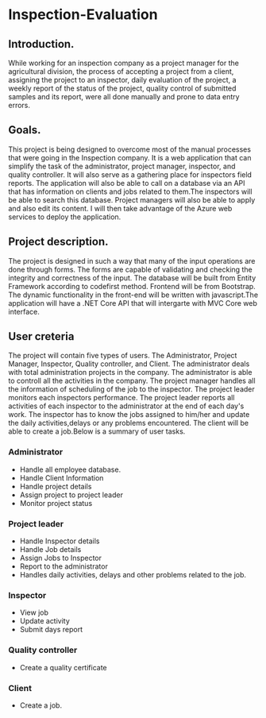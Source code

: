 # Inspection-Evaluation

## Introduction.
While working for an inspection company as a project manager for the agricultural division, the process of accepting a project from a client, assigning the project to an inspector, daily evaluation of the project, a weekly report of the status of the project, quality control of submitted samples and its report, were all done manually and prone to data entry errors.

## Goals.
This project is being designed to overcome most of the manual processes that were going in the Inspection company. It is a web application that can simplify the task of the administrator, project manager, inspector, and quality controller. It will also serve as a gathering place for inspectors field reports. The application will also be able to call on a database via an API that has information on clients and jobs related to them.The inspectors will be able to search this database. Project managers will also be able to apply and also edit its content. I will then take advantage of the Azure web services to deploy the application.

## Project description.
The project is designed in such a way that many of the input operations are done through forms. The forms are capable of validating and checking the integrity and correctness of the input. The database will be built from Entity Framework according to codefirst method. Frontend will be from Bootstrap. The dynamic functionality in the front-end will be written with javascript.The application will have a .NET Core API that will intergarte with MVC Core web interface.

## User creteria
The project will contain five types of users. The Administrator, Project Manager, Inspector, Quality controller, and Client. The administrator deals with total administration projects in the company. The administrator is able to controll all the activities in the company. The project manager handles all the information of scheduling of the job to the inspector. The project leader monitors each inspectors performance. The project leader reports all activities of each inspector to the administrator at the end of each day's work. The inspector has to know the jobs assigned to him/her and update the daily activities,delays or any problems encountered. The client will be able to create a job.Below is a summary of user tasks.

### Administrator
* Handle all employee database.
* Handle Client Information
* Handle project details
* Assign project to project leader
* Monitor project status

### Project leader
* Handle Inspector details
* Handle Job details
* Assign Jobs to Inspector
* Report to the administrator
* Handles daily activities, delays and other problems related to the job.

### Inspector
* View job
* Update activity
* Submit days report

### Quality controller
* Create a quality certificate

### Client
* Create a job.







